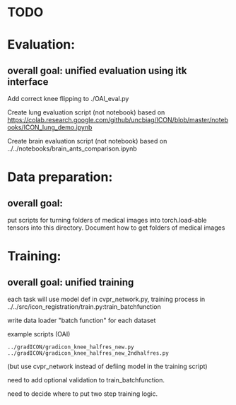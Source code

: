 # TODO

# Evaluation:

## overall goal: unified evaluation using itk interface

Add correct knee flipping to ./OAI\_eval.py

Create lung evaluation script (not notebook) based on https://colab.research.google.com/github/uncbiag/ICON/blob/master/notebooks/ICON_lung_demo.ipynb

Create brain evaluation script (not notebook) based on ../../notebooks/brain_ants_comparison.ipynb

# Data preparation:

## overall goal: 

put scripts for turning folders of medical images into torch.load-able tensors into this directory. Document how to get folders of medical images


# Training:

## overall goal: unified training 

each task will use model def in cvpr_network.py, training process in ../../src/icon_registration/train.py:train_batchfunction

write data loader "batch function" for each dataset

example scripts (OAI) 
```
../gradICON/gradicon_knee_halfres_new.py
../gradICON/gradicon_knee_halfres_new_2ndhalfres.py
```
(but use cvpr_network instead of defiing model in the training script)

need to add optional validation to train_batchfunction.

need to decide where to put two step training logic.



